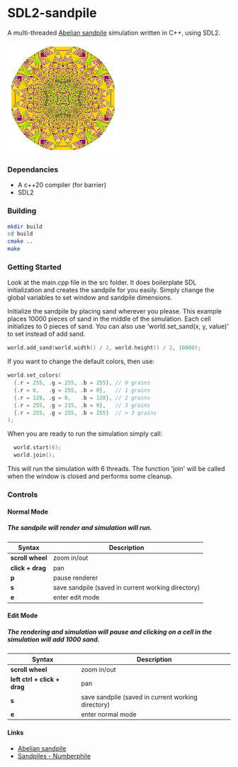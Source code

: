 # SDL2-sandpile
A multi-threaded [Abelian sandpile](https://en.wikipedia.org/wiki/Abelian_sandpile_model) simulation written in C++, using SDL2.

![](./media/250x250.png)

### Dependancies
- A c++20 compiler (for barrier)
- SDL2

### Building

``` bash
mkdir build
cd build
cmake ..
make
```


### Getting Started

Look at the main.cpp file in the src folder. It does boilerplate SDL initialization and creates the sandpile for you easily. Simply change the global variables to set window and sandpile dimensions. 

Initialize the sandpile by placing sand wherever you please. This example places 10000 pieces of sand in the middle of the simulation. Each cell initializes to 0 pieces of sand. You can also use 'world.set_sand(x, y, value)' to set instead of add sand.

``` c++
world.add_sand(world.width() / 2, world.height() / 2, 10000);
```

If you want to change the default colors, then use:
``` c++
world.set_colors(
  {.r = 255, .g = 255, .b = 255}, // 0 grains
  {.r = 0,   .g = 255, .b = 0},   // 1 grains
  {.r = 128, .g = 0,   .b = 128}, // 2 grains
  {.r = 255, .g = 215, .b = 0},   // 3 grains
  {.r = 255, .g = 255, .b = 255}  // > 3 grains
);
```

When you are ready to run the simulation simply call:

``` c++
  world.start(6);
  world.join();
```

This will run the simulation with 6 threads. The function 'join' will be called when the window is closed and performs some cleanup. 

### Controls

#### Normal Mode

##### The sandpile will render and simulation will run.

| Syntax                         | Description                                        |
| ------------------------------ | -------------------------------------------------- |
| **scroll wheel**               | zoom in/out                                        |
| **click + drag**               | pan                                                |
| **p**                          | pause renderer                                     |
| **s**                          | save sandpile (saved in current working directory) |
| **e**                          | enter edit mode                                    |
  

#### Edit Mode

##### The rendering and simulation will pause and clicking on a cell in the simulation will add 1000 sand.

| Syntax                       | Description                                        |
| ---------------------------- | -------------------------------------------------- |
| **scroll wheel**             | zoom in/out                                        |
| **left ctrl + click + drag** | pan                                                |
| **s**                        | save sandpile (saved in current working directory) |
| **e**                        | enter normal mode                                  |

#### Links
- [Abelian sandpile](https://en.wikipedia.org/wiki/Abelian_sandpile_model) 
- [Sandpiles - Numberphile](https://www.youtube.com/watch?v=1MtEUErz7Gg&ab_channel=Numberphile)
